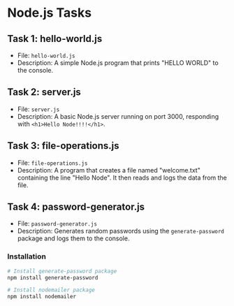 # Node.js Tasks

## Task 1: hello-world.js
- File: `hello-world.js`
- Description: A simple Node.js program that prints "HELLO WORLD" to the console.

## Task 2: server.js
- File: `server.js`
- Description: A basic Node.js server running on port 3000, responding with `<h1>Hello Node!!!!</h1>`.

## Task 3: file-operations.js
- File: `file-operations.js`
- Description: A program that creates a file named "welcome.txt" containing the line "Hello Node". It then reads and logs the data from the file.

## Task 4: password-generator.js
- File: `password-generator.js`
- Description: Generates random passwords using the `generate-password` package and logs them to the console.

### Installation
```bash
# Install generate-password package
npm install generate-password

# Install nodemailer package
npm install nodemailer
